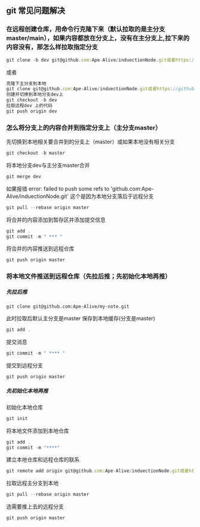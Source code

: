 ## git 常见问题解决
### 在远程创建仓库，用命令行克隆下来（默认拉取的是主分支master/main），如果内容都放在分支上，没有在主分支上,拉下来的内容没有，那怎么样拉取指定分支
```js
git clone -b dev git@github.com:Ape-Alive/induectionNode.git或者https://github.com/Ape-AliveinduectionNod
```
或者
```js
克隆下主分支到本地
git clone git@github.com:Ape-Alive/induectionNode.git或者https://github.com/Ape-AliveinduectionNod
创建并切换到本地分支dev上
git checkout -b dev
拉取远程dev 上的代码
git push origin dev
```
### 怎么将分支上的内容合并到指定分支上（主分支master）
先切换到本地相关要合并到的分支上（master）或如果本地没有相关分支
```js
git checkout -b master
```
将本地分支dev与主分支master合并
```js
git merge dev
```
如果报错
error: failed to push some refs to 'github.com:Ape-Alive/induectionNode.git'
这个是因为本地分支落后于远程分支
```js
git pull --rebase origin master
```
将合并的内容添加到暂存区并添加提交信息
```js
git add .
git commit -m " *** " 
```
将合并的内容推送到远程仓库

```js
git push origin master
```
### 将本地文件推送到远程仓库（先拉后推；先初始化本地再推）
##### 先拉后推
```
git clone git@github.com:Ape-Alive/my-note.git
```
此时拉取后默认主分支是master
保存到本地缓存(分支是master)
```js
git add .
```
提交消息
```js
git commit -m " **** "
```
提交到远程分支
```js
git push origin master
```

##### 先初始化本地再推
初始化本地仓库
```js
git init
```
将本地文件添加到本地仓库
```js
git add .
git commit -m "****"
```
建立本地仓库和远程仓库的联系
```js
git remote add origin git@github.com:Ape-Alive/induectionNode.git或者https://github.com/Ape-AliveinduectionNod
```
拉取远程主分支到本地
```js
git pull --rebase origin master
```

选需要推上去的远程分支
```js
git push origin master
``` 

